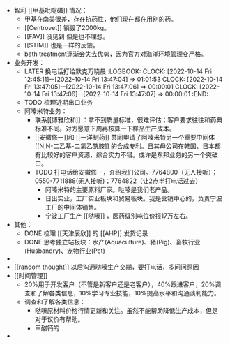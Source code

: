 - 智利 [[甲基吡啶磷]] 情况：
	- 甲基在南美很差，存在抗药性，他们现在都在用别的药。
	- [[Centrovet]] 销毁了2000kg。
	- [[FAV]] 没见到 但是也不理想。
	- [[STIM]] 也是一样的反馈。
	- bath treatment逐渐会失去优势，因为官方对海洋环境管理变严格。
- 业务开发：
	- LATER  换电话打给默克万晓晨
	  :LOGBOOK:
	  CLOCK: [2022-10-14 Fri 12:45:11]--[2022-10-14 Fri 13:47:04] =>  01:01:53
	  CLOCK: [2022-10-14 Fri 13:47:05]--[2022-10-14 Fri 13:47:06] =>  00:00:01
	  CLOCK: [2022-10-14 Fri 13:47:06]--[2022-10-14 Fri 13:47:07] =>  00:00:01
	  :END:
	- TODO 梳理近期出口业务
	- 阿嗪米特业务：
		- 联系[[博雅欣和]] ：拿不到质量标准，很难评估；客户要求往往和药典标准不同。对方愿意下周再核算一下样品生产成本。
		- [[安徽修一]]和 [[一洋制药]] 共同申请了阿嗪米特另一个重要中间体 [[N,N-二乙基-二氯乙酰胺]] 的合成专利。且其母公司在韩国、日本都有比较好的客户资源，综合实力不错。或许是东邦业务的另一个突破口。
		- TODO 打电话给安徽修一，介绍我们公司。7764800（无人接听）；0550-7711888(无人接听)；7764822（让2点半打电话过去）
			- 阿嗪米特的主要原料厂家。哒嗪是我们老产品。
			- 日出实业，工厂实业板块和贸易板块。我是营销中心的，负责宁波工厂的中间体销售。
			- 宁波工厂生产 [[哒嗪]] ，医药级别吨位价报17万左右。
- 其他：
	- DONE 梳理 [[天津辰欣]] 的 [[AHP]] 发货记录
	- DONE 思考独立站板块：水产(Aquaculture)、猪(Pig)、畜牧行业(Husbandry)、宠物行业(Pet)
-
- [[random thought]] 以后沟通哒嗪生产交期，要打电话，多问问原因
- [[时间管理]]
	- 20%用于开发客户（不管是新客户还是老客户），40%跟进客户，20%调查和了解各类信息，10%学习专业技能，10%提高水平和沟通谈判能力。
	- 调查和了解各类信息：
		- 哒嗪原材料价格行情更新和关注。虽然不能帮助降低生产成本，但是对于议价有帮助。
		- 甲酸钙的
-